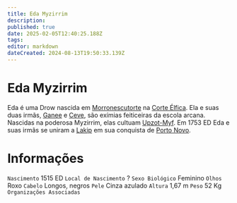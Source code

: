 ```yaml
---
title: Eda Myzirrim
description: 
published: true
date: 2025-02-05T12:40:25.188Z
tags: 
editor: markdown
dateCreated: 2024-08-13T19:50:33.139Z
---
```


# Eda Myzirrim
Eda é uma Drow nascida em [Morronescutorte](/lugares/plano-material/drafeon/norte-de-drafeon/morronescutorte#morronescutorte) na [Corte Élfica](/faccoes/nacoes/corte-elfica). Ela e suas duas irmãs, [Ganee](/individuos/ganee-myzirrim) e [Ceve](/individuos/ceve-myzirrim), são exímias feiticeiras da escola arcana. Nascidas na poderosa Myzirrim, elas cultuam [Upzot-Myf](/divindades/outros-deuses/upzot-myf). Em 1753 ED Eda e suas irmãs se uniram a [Lakip](/individuos/lakip-brillabouso) em sua conquista de [Porto Novo](/lugares/plano-material/drafeon/sudeste-de-drafeon/porto-novo).


# Informações
`Nascimento` 1515 ED
`Local de Nascimento` ?
`Sexo Biológico` Feminino
`Olhos` Roxo
`Cabelo` Longos, negros
`Pele` Cinza azulado
`Altura` 1,67 m
`Peso` 52 Kg
`Organizações Associadas` 
